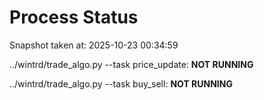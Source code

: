 # Process Status

Snapshot taken at: 2025-10-23 00:34:59

../wintrd/trade_algo.py --task price_update: **NOT RUNNING**

../wintrd/trade_algo.py --task buy_sell: **NOT RUNNING**


